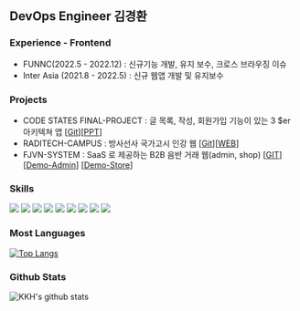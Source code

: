 ## DevOps Engineer 김경환


### Experience - Frontend
- FUNNC(2022.5 - 2022.12) : 신규기능 개발, 유지 보수, 크로스 브라우징 이슈
- Inter Asia (2021.8 - 2022.5) : 신규 웹앱 개발 및 유지보수

### Projects
- CODE STATES FINAL-PROJECT : 글 목록, 작성, 회원가입 기능이 있는 3 $er 아키텍쳐 앱 [[Git](https://github.com/KyungHwanKim-devs/devops-03-Final-TeamE)][[PPT](https://docs.google.com/presentation/d/1I7G1-sjAE0ZHyiyW6Jps3J-fp5yB1UfLjzS4a5jvSyw/edit#slide=id.gc6fa3c898_0_0)]
- RADITECH-CAMPUS : 방사선사 국가고시 인강 웹 [[Git](https://github.com/RadiTech-campus)][[WEB](https://raditech-campus.com/)]
- FJVN-SYSTEM : SaaS 로 제공하는 B2B 음반 거래 웹(admin, shop) [[GIT](https://github.com/FJVN-system)] [[Demo-Admin](http://fjvn-demo-admin.s3-website.ap-northeast-2.amazonaws.com/)] [[Demo-Store](http://fjvn-free-store.s3-website.ap-northeast-2.amazonaws.com/)]

### Skills
<div>
<img src="https://img.shields.io/badge/NextJS-000000?style=flat-square&logo=nextdotjs&logoColor=white"/>
<img src="https://img.shields.io/badge/Spring-6DB33F?style=flat-square&logo=spring&logoColor=white"/>
<img src="https://img.shields.io/badge/Docker-2496ED?style=flat-square&logo=docker&logoColor=white"/>
<img src="https://img.shields.io/badge/Kubernetes-326CE5?style=flat-square&logo=kubernetes&logoColor=white"/>
<img src="https://img.shields.io/badge/AWS-232F3E?style=flat-square&logo=amazonaws&logoColor=white"/>
<img src="https://img.shields.io/badge/Terraform-7B42BC?style=flat-square&logo=terraform&logoColor=white"/>
<img src="https://img.shields.io/badge/Firebase-FFCA28?style=flat-square&logo=firebase&logoColor=white"/>
<img src="https://img.shields.io/badge/Githubactions-2088FF?style=flat-square&logo=githubactions&logoColor=white"/>
<img src="https://img.shields.io/badge/linux-FCC624?style=flat-square&logo=linux&logoColor=white"/>
</div>

### Most Languages
[![Top Langs](https://github-readme-stats.vercel.app/api/top-langs/?username=KyungHwanKim-devs&layout=compact)](https://github.com/anuraghazra/github-readme-stats)

### Github Stats
![KKH's github stats](https://github-readme-stats.vercel.app/api?username=KyungHwanKim-devs&orgs=FJVN-system,RadiTech-campus,HMbtob,cs-devops-bootcamp&hide=stars)
